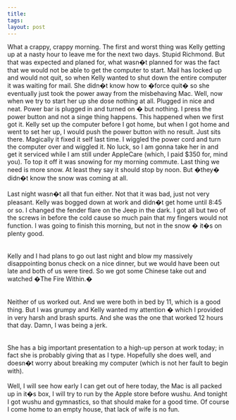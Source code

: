 ```yaml
---
title: 
tags: 
layout: post
---
```

What a crappy, crappy morning.  The first and worst thing was Kelly getting up at a nasty hour to leave me for the next two days.  Stupid Richmond.  But that was expected and planed for, what wasn�t planned for was the fact that we would not be able to get the computer to start.  Mail has locked up and would not quit, so when Kelly wanted to shut down the entire computer it was waiting for mail.  She didn�t know how to �force quit� so she eventually just took the power away from the misbehaving Mac.  Well, now when we try to start her up she dose nothing at all.  Plugged in nice and neat.  Power bar is plugged in and turned on � but nothing.  I press the power button and not a singe thing happens.  This happened when we first got it.  Kelly set up the computer before I got home, but when I got home and went to set her up, I would push the power button with no result.  Just sits there.  Magically it fixed it self last time.  I wiggled the power cord and turn the computer over and wiggled it.  No luck, so I am gonna take her in and get it serviced while I am still under AppleCare (which, I paid $350 for, mind you).   To top it off it was snowing for my morning commute.  Last thing we need is more snow.  At least they say it should stop by noon.  But �they� didn�t know the snow was coming at all.<br /><br />Last night wasn�t all that fun either.  Not that it was bad, just not very pleasant.  Kelly was bogged down at work and didn�t get home until 8:45 or so.  I changed the fender flare on the Jeep in the dark.  I got all but two of the screws in before the cold cause so much pain that my fingers would not function.  I was going to finish this morning, but not in the snow � it�s on plenty good.  <br /><br />Kelly and I had plans to go out last night and blow my massively disappointing bonus check on a nice dinner, but we would have been out late and both of us were tired.  So we got some Chinese take out and watched �The Fire Within.�  <br /><br />Neither of us worked out.  And we were both in bed by 11, which is a good thing.  But I was grumpy and Kelly wanted my attention � which I provided in very harsh and brash spurts.  And she was the one that worked 12 hours that day.  Damn, I was being a jerk.  <br /><br />She has a big important presentation to a high-up person at work today; in fact she is probably giving that as I type.  Hopefully she does well, and doesn�t worry about breaking my computer (which is not her fault to begin with).<br /><br />Well, I will see how early I can get out of here today, the Mac is all packed up in it�s box, I will try to run by the Apple store before wushu.  And tonight I got wushu and gymnastics, so that should make for a good time.  Of course I come home to an empty house, that lack of wife is no fun. 
